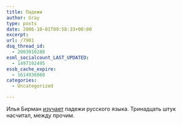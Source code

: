 ```yaml
---
title: Падежи
author: Gray
type: posts
date: 2006-10-01T09:58:33+00:00
excerpt:
url: /7901
dsq_thread_id:
  - 2003010288
esml_socialcount_LAST_UPDATED:
  - 1497192495
essb_cache_expire:
  - 1614936060
categories:
  - Uncategorized

---
```








Илья Бирман <a href="http://ilyabirman.ru/meanwhile/2006/10/01/2" target="_blank">изучает</a> падежи русского языка. Тринадцать штук насчитал, между прочим.